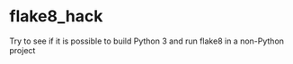 # flake8_hack
Try to see if it is possible to build Python 3 and run flake8 in a non-Python project
